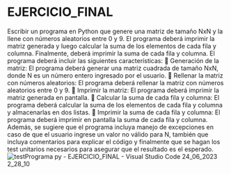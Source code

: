 # EJERCICIO_FINAL
Escribir un programa en Python que genere una matriz de tamaño NxN y
la llene con números aleatorios entre 0 y 9. El programa deberá imprimir
la matriz generada y luego calcular la suma de los elementos de cada fila y
columna. Finalmente, deberá imprimir la suma de cada fila y columna.
El programa deberá incluir las siguientes características:
 Generación de la matriz: El programa deberá generar una matriz
cuadrada de tamaño NxN, donde N es un número entero ingresado
por el usuario.
 Rellenar la matriz con números aleatorios: El programa deberá
rellenar la matriz con números aleatorios entre 0 y 9.
 Imprimir la matriz: El programa deberá imprimir la matriz generada
en pantalla.
 Calcular la suma de cada fila y columna: El programa deberá
calcular la suma de los elementos de cada fila y columna y
almacenarlas en dos listas.
 Imprimir la suma de cada fila y columna: El programa deberá
imprimir en pantalla la suma de cada fila y columna.
Además, se sugiere que el programa incluya manejo de excepciones en
caso de que el usuario ingrese un valor no válido para N, también que
incluya comentarios para explicar el código y finalmente que se hagan los
test unitarios necesarios para asegurar que el resultado es el esperado.
![testPrograma py - EJERCICIO_FINAL - Visual Studio Code 24_06_2023 2_28_10](https://github.com/Twinkym/EJERCICIO_FINAL/assets/73356704/0d7bec40-8738-483e-a883-f9866d42f4f0)



